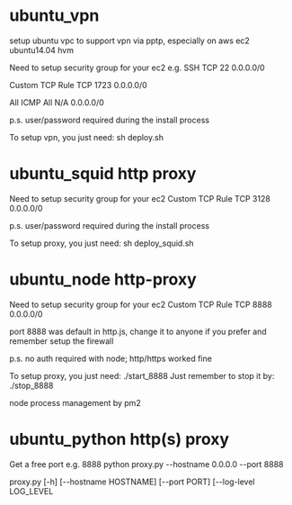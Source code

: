 # ubuntu_vpn
setup ubuntu vpc to support vpn via pptp, especially on aws ec2 ubuntu14.04 hvm

Need to setup security group for your ec2
e.g.
SSH
TCP
22
0.0.0.0/0

Custom TCP Rule
TCP
1723
0.0.0.0/0

All ICMP
All
N/A
0.0.0.0/0

p.s. user/password required during the install process

To setup vpn, you just need:
sh deploy.sh

# ubuntu_squid http proxy
Need to setup security group for your ec2
Custom TCP Rule
TCP
3128
0.0.0.0/0

p.s. user/password required during the install process

To setup proxy, you just need:
sh deploy_squid.sh

# ubuntu_node http-proxy
Need to setup security group for your ec2
Custom TCP Rule
TCP
8888
0.0.0.0/0

port 8888 was default in http.js, change it to anyone if you prefer and remember setup the firewall

p.s. no auth required with node; http/https worked fine

To setup proxy, you just need:
./start_8888
Just remember to stop it by:
./stop_8888

node process management by pm2

# ubuntu_python http(s) proxy
Get a free port e.g. 8888
python proxy.py --hostname 0.0.0.0 --port 8888

proxy.py [-h] [--hostname HOSTNAME] [--port PORT]
                [--log-level LOG_LEVEL
